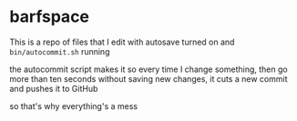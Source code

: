 # barfspace

This is a repo of files that I edit with autosave turned on and `bin/autocommit.sh` running

the autocommit script makes it so every time I change something, then go more than ten seconds without saving new changes, it cuts a new commit and pushes it to GitHub

so that's why everything's a mess
